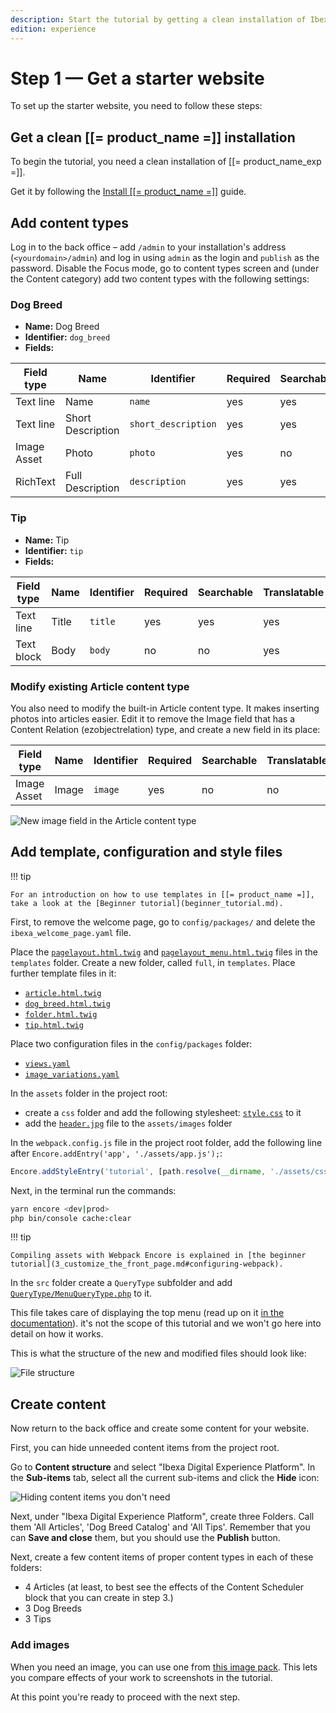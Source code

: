 ```yaml
---
description: Start the tutorial by getting a clean installation of Ibexa Experience and preparing initial content.
edition: experience
---
```


# Step 1 — Get a starter website

To set up the starter website, you need to follow these steps:

## Get a clean [[= product_name =]] installation

To begin the tutorial, you need a clean installation of [[= product_name_exp =]].

Get it by following the [Install [[= product_name =]]](install_ibexa_dxp.md) guide.

## Add content types

Log in to the back office – add `/admin` to your installation's address (`<yourdomain>/admin`) and log in using `admin` as the login and `publish` as the password. Disable the Focus mode, go to content types screen and (under the Content category) add two content types with the following settings:

### Dog Breed

- **Name:** Dog Breed
- **Identifier:** `dog_breed`
- **Fields:**

| Field type | Name              | Identifier          | Required | Searchable | Translatable |
|------------|-------------------|---------------------|----------|------------|--------------|
| Text line  | Name              | `name`              | yes      | yes        | yes          |
| Text line  | Short Description | `short_description` | yes      | yes        | yes          |
| Image Asset | Photo             | `photo`             | yes      | no         | no           |
| RichText   | Full Description  | `description`       | yes      | yes        | yes          |

### Tip

- **Name:** Tip
- **Identifier:** `tip`
- **Fields:**

| Field type  | Name  | Identifier | Required | Searchable | Translatable |
|-------------|-------|------------|----------|------------|--------------|
| Text line   | Title | `title`    | yes      | yes        | yes          |
| Text block  | Body  | `body`     | no       | no         | yes          |

### Modify existing Article content type

You also need to modify the built-in Article content type. It makes inserting photos into articles easier.
Edit it to remove the Image field that has a Content Relation (ezobjectrelation) type, and create a new field in its place:

| Field type | Name  | Identifier | Required | Searchable | Translatable |
|------------|-------|------------|----------|------------|--------------|
| Image Asset | Image | `image`    |yes       |no          | no           |

![New image field in the Article content type](enterprise_tut_image_in_article_ct.png)

## Add template, configuration and style files

!!! tip

    For an introduction on how to use templates in [[= product_name =]], take a look at the [Beginner tutorial](beginner_tutorial.md).

First, to remove the welcome page, go to `config/packages/` and delete the `ibexa_welcome_page.yaml` file.

Place the [`pagelayout.html.twig`](https://github.com/ibexa/documentation-developer/blob/master/code_samples/tutorials/page_tutorial_starting_point/templates/pagelayout.html.twig) and [`pagelayout_menu.html.twig`](https://github.com/ibexa/documentation-developer/blob/master/code_samples/tutorials/page_tutorial_starting_point/templates/pagelayout_menu.html.twig) files in the `templates` folder. Create a new folder, called `full`, in `templates`. Place further template files in it:

- [`article.html.twig`](https://github.com/ibexa/documentation-developer/blob/master/code_samples/tutorials/page_tutorial_starting_point/templates/full/article.html.twig)
- [`dog_breed.html.twig`](https://github.com/ibexa/documentation-developer/blob/master/code_samples/tutorials/page_tutorial_starting_point/templates/full/dog_breed.html.twig)
- [`folder.html.twig`](https://github.com/ibexa/documentation-developer/blob/master/code_samples/tutorials/page_tutorial_starting_point/templates/full/folder.html.twig)
- [`tip.html.twig`](https://github.com/ibexa/documentation-developer/blob/master/code_samples/tutorials/page_tutorial_starting_point/templates/full/tip.html.twig)

Place two configuration files in the `config/packages` folder:

- [`views.yaml`](https://github.com/ibexa/documentation-developer/blob/master/code_samples/tutorials/page_tutorial_starting_point/config/packages/views.yaml)
- [`image_variations.yaml`](https://github.com/ibexa/documentation-developer/blob/master/code_samples/tutorials/page_tutorial_starting_point/config/packages/image_variations.yaml)

In the `assets` folder in the project root:

- create a `css` folder and add the following stylesheet: [`style.css`](https://github.com/ibexa/documentation-developer/blob/master/code_samples/tutorials/page_tutorial_starting_point/assets/css/style.css) to it
- add the [`header.jpg`](https://github.com/ibexa/documentation-developer/blob/master/code_samples/tutorials/page_tutorial_starting_point/assets/images/header.jpg) file to the `assets/images` folder

In the `webpack.config.js` file in the project root folder, add the following line after `Encore.addEntry('app', './assets/app.js');`:

``` js
Encore.addStyleEntry('tutorial', [path.resolve(__dirname, './assets/css/style.css')]);
```

Next, in the terminal run the commands:

``` bash
yarn encore <dev|prod>
php bin/console cache:clear
```

!!! tip

    Compiling assets with Webpack Encore is explained in [the beginner tutorial](3_customize_the_front_page.md#configuring-webpack).

In the `src` folder create a `QueryType` subfolder and add [`QueryType/MenuQueryType.php`](https://github.com/ibexa/documentation-developer/blob/master/code_samples/tutorials/page_tutorial_starting_point/src/QueryType/MenuQueryType.php) to it.

This file takes care of displaying the top menu (read up on it [in the documentation](content_queries.md#query-types)).
it's not the scope of this tutorial and we won't go here into detail on how it works.

This is what the structure of the new and modified files should look like:

![File structure](enterprise_tut_file_structure.png)

## Create content

Now return to the back office and create some content for your website.

First, you can hide unneeded content items from the project root.

Go to **Content structure** and select "Ibexa Digital Experience Platform".
In the **Sub-items** tab, select all the current sub-items and click the **Hide** icon:

![Hiding content items you don't need](enterprise_tut_hide_content.png)

Next, under "Ibexa Digital Experience Platform", create three Folders. Call them 'All Articles', 'Dog Breed Catalog' and 'All Tips'.
Remember that you can **Save and close** them, but you should use the **Publish** button.

Next, create a few content items of proper content types in each of these folders:

- 4 Articles (at least, to best see the effects of the Content Scheduler block that you can create in step 3.)
- 3 Dog Breeds
- 3 Tips

### Add images

When you need an image, you can use one from [this image pack](img/photos.zip).
This lets you compare effects of your work to screenshots in the tutorial.

At this point you're ready to proceed with the next step.
